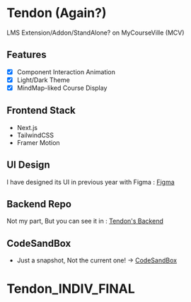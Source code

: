 # Tendon (Again?)

LMS Extension/Addon/StandAlone? on MyCourseVille (MCV)

## Features

- [X] Component Interaction Animation 
- [X] Light/Dark Theme
- [X] MindMap-liked Course Display

## Frontend Stack

- Next.js
- TailwindCSS
- Framer Motion

## UI Design

I have designed its UI in previous year with Figma : [Figma](https://www.figma.com/file/vK6ayZG951BVAj2nzYaXqo/TENDON-PROJECT?node-id=0%3A1) 

## Backend Repo

Not my part, But you can see it in : [Tendon's Backend](https://github.com/TendonT52/tendonAgain)

## CodeSandBox 

- Just a snapshot, Not the current one! -> [CodeSandBox](https://codesandbox.io/s/suspicious-waterfall-nux5dp)
# Tendon_INDIV_FINAL
